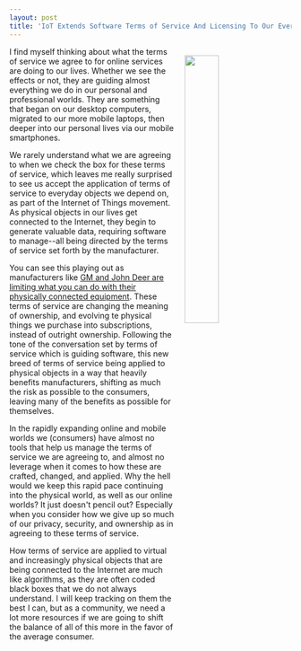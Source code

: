 ```yaml
---
layout: post
title: 'IoT Extends Software Terms of Service And Licensing To Our Every Day Objects'
---
```

<p><a href="http://terms-of-service.apievangelist.com/"><img style="padding: 15px;" src="https://s3.amazonaws.com/kinlane-productions/bw-icons/bw-terms-of-use.png" alt="" width="35%" align="right" /></a></p>
<p>I find myself thinking about what the terms of service we agree to for online services are doing to our lives. Whether we see the effects or not, they are guiding almost everything we do in our personal and professional worlds. They are something that began on our desktop computers, migrated to our more mobile laptops, then deeper into our personal lives via our mobile smartphones.</p>
<p>We rarely understand what we are agreeing to when we check the box for these terms of service, which leaves me really surprised to see us accept the application of terms of service to everyday objects we depend on, as part of the Internet of Things movement. As physical objects in our lives get connected to the Internet, they begin to generate valuable data, requiring software to manage--all being directed by the terms of service set forth by the manufacturer.&nbsp;</p>
<p>You can see this playing out as manufacturers like <a href="http://www.extremetech.com/extreme/203913-general-motors-john-deere-want-to-keep-tinkering-self-repair-illegal">GM and John Deer are limiting what you can do with their physically connected equipment</a>. These terms of service are changing the meaning of ownership, and evolving te physical things we purchase into subscriptions, instead of outright ownership. Following the tone of the conversation set by terms of service which is guiding software, this new breed of terms of service being applied to physical objects in a way that heavily benefits manufacturers, shifting as much the risk as possible to the consumers, leaving many of the benefits as possible for themselves.</p>
<p>In the rapidly expanding online and mobile worlds we (consumers) have almost no tools that help us manage the terms of service we are agreeing to, and almost no leverage when it comes to how these are crafted, changed, and applied. Why the hell would we keep this rapid pace continuing into the physical world, as well as our online worlds? It just doesn't pencil out? Especially when you consider how we give up so much of our privacy, security, and ownership as in agreeing to these terms of service.</p>
<p>How terms of service are applied to virtual and increasingly physical objects that are being connected to the Internet are much like algorithms, as they are often coded black boxes that we do not always understand. I will keep tracking on them the best I can, but as a community, we need a lot more resources if we are going to shift the balance of all of this more in the favor of the average consumer.</p>
